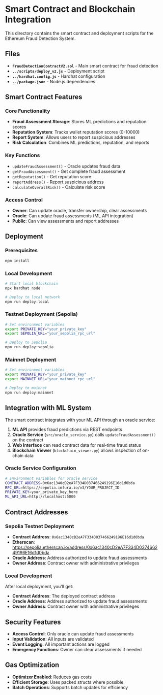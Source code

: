 # Smart Contract and Blockchain Integration

This directory contains the smart contract and deployment scripts for the Ethereum Fraud Detection System.

## Files

- **`FraudDetectionContractV2.sol`** - Main smart contract for fraud detection
- **`../scripts/deploy_v2.js`** - Deployment script
- **`../hardhat.config.js`** - Hardhat configuration
- **`../package.json`** - Node.js dependencies

## Smart Contract Features

### Core Functionality
- **Fraud Assessment Storage**: Stores ML predictions and reputation scores
- **Reputation System**: Tracks wallet reputation scores (0-10000)
- **Report System**: Allows users to report suspicious addresses
- **Risk Calculation**: Combines ML predictions, reputation, and reports

### Key Functions
- `updateFraudAssessment()` - Oracle updates fraud data
- `getFraudAssessment()` - Get complete fraud assessment
- `getReputation()` - Get reputation score
- `reportAddress()` - Report suspicious address
- `calculateOverallRisk()` - Calculate risk score

### Access Control
- **Owner**: Can update oracle, transfer ownership, clear assessments
- **Oracle**: Can update fraud assessments (ML API integration)
- **Public**: Can view assessments and report addresses

## Deployment

### Prerequisites
```bash
npm install
```

### Local Development
```bash
# Start local blockchain
npx hardhat node

# Deploy to local network
npm run deploy:local
```

### Testnet Deployment (Sepolia)
```bash
# Set environment variables
export PRIVATE_KEY="your_private_key"
export SEPOLIA_URL="your_sepolia_rpc_url"

# Deploy to Sepolia
npm run deploy:sepolia
```

### Mainnet Deployment
```bash
# Set environment variables
export PRIVATE_KEY="your_private_key"
export MAINNET_URL="your_mainnet_rpc_url"

# Deploy to mainnet
npm run deploy:mainnet
```

## Integration with ML System

The smart contract integrates with your ML API through an oracle service:

1. **ML API** provides fraud predictions via REST endpoints
2. **Oracle Service** (`src/oracle_service.py`) calls `updateFraudAssessment()` on the contract
3. **Web Interface** can read contract data for real-time fraud status
4. **Blockchain Viewer** (`blockchain_viewer.py`) allows inspection of on-chain data

### Oracle Service Configuration
```bash
# Environment variables for oracle service
CONTRACT_ADDRESS=0x6ac1340cD2eA7F334D037466249196E16d1d0bda
RPC_URL=https://sepolia.infura.io/v3/YOUR_PROJECT_ID
PRIVATE_KEY=your_private_key_here
ML_API_URL=http://localhost:5000
```

## Contract Addresses

### Sepolia Testnet Deployment
- **Contract Address**: `0x6ac1340cD2eA7F334D037466249196E16d1d0bda`
- **Etherscan**: https://sepolia.etherscan.io/address/0x6ac1340cD2eA7F334D037466249196E16d1d0bda
- **Oracle Address**: Address authorized to update fraud assessments
- **Owner Address**: Contract owner with administrative privileges

### Local Development
After local deployment, you'll get:
- **Contract Address**: The deployed contract address
- **Oracle Address**: Address authorized to update fraud assessments
- **Owner Address**: Contract owner with administrative privileges

## Security Features

- **Access Control**: Only oracle can update fraud assessments
- **Input Validation**: All inputs are validated
- **Event Logging**: All important actions are logged
- **Emergency Functions**: Owner can clear assessments if needed

## Gas Optimization

- **Optimizer Enabled**: Reduces gas costs
- **Efficient Storage**: Uses packed structs where possible
- **Batch Operations**: Supports batch updates for efficiency
